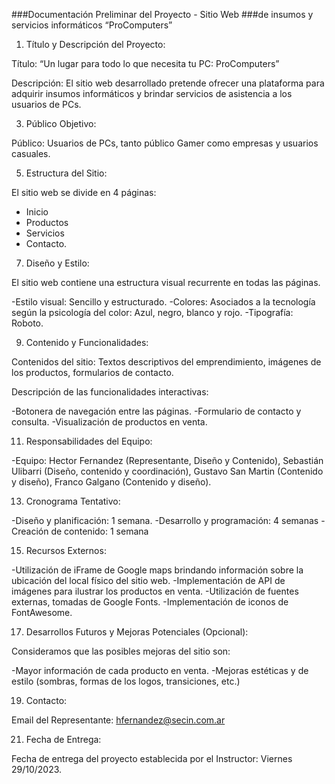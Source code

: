 ###Documentación Preliminar del Proyecto - Sitio Web
###de insumos y servicios informáticos “ProComputers”

1. Título y Descripción del Proyecto:
   
Título: “Un lugar para todo lo que necesita tu PC: ProComputers”

Descripción: El sitio web desarrollado pretende ofrecer una plataforma para adquirir insumos informáticos y brindar servicios de asistencia a los usuarios de PCs.

3. Público Objetivo:
   
Público: Usuarios de PCs, tanto público Gamer como empresas y usuarios casuales.

5. Estructura del Sitio:
   
El sitio web se divide en 4 páginas:
- Inicio
- Productos
- Servicios
- Contacto.

7. Diseño y Estilo:
   
El sitio web contiene una estructura visual recurrente en todas las páginas.

-Estilo visual: Sencillo y estructurado.
-Colores: Asociados a la tecnología según la psicología del color: Azul, negro, blanco y rojo.
-Tipografía: Roboto.

9. Contenido y Funcionalidades:
    
Contenidos del sitio: Textos descriptivos del emprendimiento, imágenes de los productos, formularios de contacto.

Descripción de las funcionalidades interactivas:

-Botonera de navegación entre las páginas.
-Formulario de contacto y consulta.
-Visualización de productos en venta.

11. Responsabilidades del Equipo:
    
-Equipo: Hector Fernandez (Representante, Diseño y Contenido), Sebastián Ulibarri (Diseño, contenido y coordinación), Gustavo San Martin (Contenido y diseño), Franco Galgano (Contenido y diseño).

13. Cronograma Tentativo:
    
-Diseño y planificación: 1 semana.
-Desarrollo y programación: 4 semanas
-Creación de contenido: 1 semana

15. Recursos Externos:
    
-Utilización de iFrame de Google maps brindando información sobre la ubicación del local físico del sitio web.
-Implementación de API de imágenes para ilustrar los productos en venta.
-Utilización de fuentes externas,  tomadas de Google Fonts.
-Implementación de iconos de FontAwesome.

17. Desarrollos Futuros y Mejoras Potenciales (Opcional):
    
Consideramos que las posibles mejoras del sitio son:

-Mayor información de cada producto en venta.
-Mejoras estéticas y de estilo (sombras, formas de los logos, transiciones, etc.)

19. Contacto:
    
Email del Representante: hfernandez@secin.com.ar

21. Fecha de Entrega:
    
Fecha de entrega del proyecto establecida por el Instructor: Viernes 29/10/2023.

